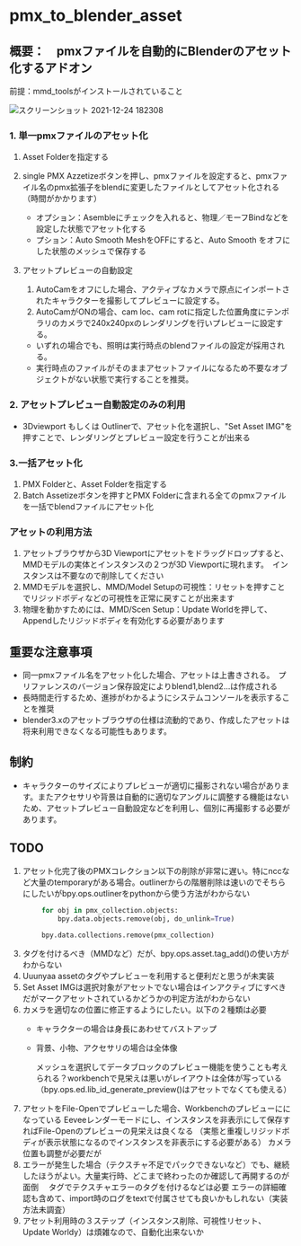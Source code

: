 # pmx_to_blender_asset

## 概要：　pmxファイルを自動的にBlenderのアセット化するアドオン
前提：mmd_toolsがインストールされていること

![スクリーンショット 2021-12-24 182308](https://user-images.githubusercontent.com/44924233/147339659-3cde028a-1c77-4c46-bfa5-bb31532e904f.jpg)

### 1. 単一pmxファイルのアセット化

1. Asset Folderを指定する
1. single PMX Azzetizeボタンを押し、pmxファイルを設定すると、pmxファイル名のpmx拡張子をblendに変更したファイルとしてアセット化される（時間がかかります）

   - オプション：Asembleにチェックを入れると、物理／モーフBindなどを設定した状態でアセット化する
   - プション：Auto Smooth MeshをOFFにすると、Auto Smooth をオフにした状態のメッシュで保存する

1. アセットプレビューの自動設定
    1. AutoCamをオフにした場合、アクティブなカメラで原点にインポートされたキャラクターを撮影してプレビューに設定する。
    2. AutoCamがONの場合、cam loc、cam rotに指定した位置角度にテンポラリのカメラで240x240pxのレンダリングを行いプレビューに設定する。
    - いずれの場合でも、照明は実行時点のblendファイルの設定が採用される。
    - 実行時点のファイルがそのままアセットファイルになるため不要なオブジェクトがない状態で実行することを推奨。

### 2. アセットプレビュー自動設定のみの利用
- 3Dviewport もしくは Outlinerで、アセット化を選択し、"Set Asset IMG"を押すことで、レンダリングとプレビュー設定を行うことが出来る

### 3.一括アセット化
1. PMX Folderと、Asset Folderを指定する
2. Batch Assetizeボタンを押すとPMX Folderに含まれる全てのpmxファイルを一括でblendファイルにアセット化

### アセットの利用方法
1. アセットブラウザから3D Viewportにアセットをドラッグドロップすると、MMDモデルの実体とインスタンスの２つが3D Viewportに現れます。　インスタンスは不要なので削除してください
2. MMDモデルを選択し、MMD/Model Setupの可視性：リセットを押すことでリジッドボディなどの可視性を正常に戻すことが出来ます
3. 物理を動かすためには、MMD/Scen Setup：Update Worldを押して、Appendしたリジッドボディを有効化する必要があります


## 重要な注意事項
- 同一pmxファイル名をアセット化した場合、アセットは上書きされる。　プリファレンスのバージョン保存設定によりblend1,blend2...は作成される
- 長時間走行するため、進捗がわかるようにシステムコンソールを表示することを推奨
- blender3.xのアセットブラウザの仕様は流動的であり、作成したアセットは将来利用できなくなる可能性もあります。

## 制約
- キャラクターのサイズによりプレビューが適切に撮影されない場合があります。またアクセサリや背景は自動的に適切なアングルに調整する機能はないため、アセットプレビュー自動設定などを利用し、個別に再撮影する必要があります。

## TODO
1. アセット化完了後のPMXコレクション以下の削除が非常に遅い。特にnccなど大量のtemporaryがある場合。outlinerからの階層削除は速いのでそちらにしたいがbpy.ops.outlinerをpythonから使う方法がわからない
```python
        for obj in pmx_collection.objects:
            bpy.data.objects.remove(obj, do_unlink=True)
    
        bpy.data.collections.remove(pmx_collection)
```
3. タグを付けるべき（MMDなど）だが、bpy.ops.asset.tag_add()の使い方がわからない
4. Uuunyaa assetのタグやプレビューを利用すると便利だと思うが未実装
5. Set Asset IMGは選択対象がアセットでない場合はインアクティブにすべきだがマークアセットされているかどうかの判定方法がわからない
6. カメラを適切なの位置に修正するようにしたい。以下の２種類は必要
    - キャラクターの場合は身長にあわせてバストアップ    
    - 背景、小物、アクセサリの場合は全体像

      メッシュを選択してデータブロックのプレビュー機能を使うことも考えられる？workbenchで見栄えは悪いがレイアウトは全体が写っている
      （bpy.ops.ed.lib_id_generate_preview()はアセットでなくても使える）
1. アセットをFile-Openでプレビューした場合、Workbenchのプレビューにになっている
 Eeveeレンダーモードにし、インスタンスを非表示にして保存すればFile-Openのプレビューの見栄えは良くなる
（実態と重複しリジッドボディが表示状態になるのでインスタンスを非表示にする必要がある）
 カメラ位置も調整が必要だが
1. エラーが発生した場合（テクスチャ不足でパックできないなど）でも、継続したほうがよい。大量実行時、どこまで終わったのか確認して再開するのが面倒
　タグでテクスチャエラーのタグを付けるなどは必要
  エラーの詳細確認も含めて、import時のログをtextで付属させても良いかもしれない（実装方法未調査）
1. アセット利用時の３ステップ（インスタンス削除、可視性リセット、Update Worldy）は煩雑なので、自動化出来ないか
